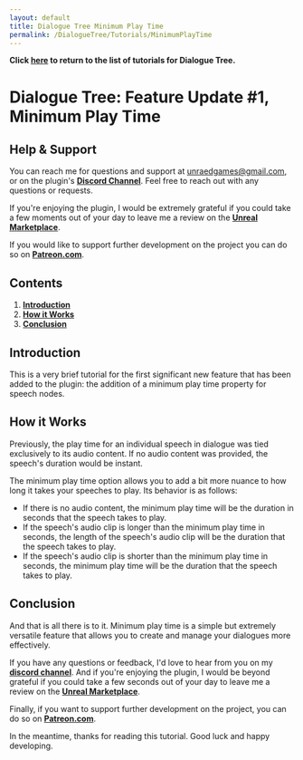 ```yaml
---
layout: default
title: Dialogue Tree Minimum Play Time
permalink: /DialogueTree/Tutorials/MinimumPlayTime
---
```

**Click [here](Contents.md) to return to the list of tutorials for Dialogue Tree.** 

# Dialogue Tree: Feature Update #1, Minimum Play Time

## Help & Support
You can reach me for questions and support at unraedgames@gmail.com, or on the plugin's [**Discord Channel**](https://discord.gg/mf7mGXbePB). Feel free to reach out with any questions or requests. 

If you're enjoying the plugin, I would be extremely grateful if you could take a few moments out of your day to leave me a review on the [**Unreal Marketplace**](https://www.unrealengine.com/marketplace/en-US/product/dialogue-tree). 

If you would like to support further development on the project you can do so on [**Patreon.com**](https://www.patreon.com/UnraedGames). 

## Contents
1. [**Introduction**](MinimumPlayTime.md#introduction)
2. [**How it Works**](MinimumPlayTime.md#how-it-works)
3. [**Conclusion**](MinimumPlayTime.md#conclusion)

## Introduction 
This is a very brief tutorial for the first significant new feature that has been added to the plugin: the addition of a minimum play time property for speech nodes. 

## How it Works
Previously, the play time for an individual speech in dialogue was tied exclusively to its audio content. If no audio content was provided, the speech's duration would be instant. 

The minimum play time option allows you to add a bit more nuance to how long it takes your speeches to play. Its behavior is as follows:

- If there is no audio content, the minimum play time will be the duration in seconds that the speech takes to play. 
- If the speech's audio clip is longer than the minimum play time in seconds, the length of the speech's audio clip will be the duration that the speech takes to play. 
- If the speech's audio clip is shorter than the minimum play time in seconds, the minimum play time will be the duration that the speech takes to play. 

## Conclusion
And that is all there is to it. Minimum play time is a simple but extremely versatile feature that allows you to create and manage your dialogues more effectively. 

If you have any questions or feedback, I'd love to hear from you on my [**discord channel**](https://discord.gg/mf7mGXbePB). And if you're enjoying the plugin, I would be beyond grateful if you could take a few seconds out of your day to leave me a review on the [**Unreal Marketplace**](https://www.unrealengine.com/marketplace/en-US/product/dialogue-tree). 

Finally, if you want to support further development on the project, you can do so on [**Patreon.com**](https://www.patreon.com/UnraedGames). 

In the meantime, thanks for reading this tutorial. Good luck and happy developing.